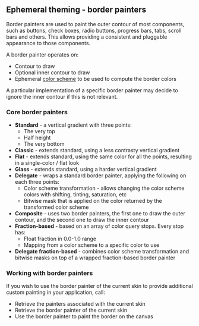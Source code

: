 ## Ephemeral theming - border painters

Border painters are used to paint the outer contour of most components, such as buttons, check boxes, radio buttons, progress bars, tabs, scroll bars and others. This allows providing a consistent and pluggable appearance to those components.

A border painter operates on:

* Contour to draw
* Optional inner contour to draw
* Ephemeral [color scheme](../skins/colorschemes.md) to be used to compute the border colors

A particular implementation of a specific border painter may decide to ignore the inner contour if this is not relevant.

### Core border painters

* **Standard** - a vertical gradient with three points:
  * The very top
  * Half height
  * The very bottom
* **Classic** - extends standard, using a less contrasty vertical gradient
* **Flat** - extends standard, using the same color for all the points, resulting in a single-color / flat look
* **Glass** - extends standard, using a harder vertical gradient
* **Delegate** - wraps a standard border painter, applying the following on each three points:
  * Color scheme transformation - allows changing the color scheme colors with shifting, tinting, saturation, etc
  * Bitwise mask that is applied on the color returned by the transformed color scheme
* **Composite** - uses two border painters, the first one to draw the outer contour, and the second one to draw the inner contour
* **Fraction-based** - based on an array of color query stops. Every stop has:
  * Float fraction in 0.0-1.0 range
  * Mapping from a color scheme to a specific color to use
* **Delegate fraction-based** - combines color scheme transformation and bitwise masks on top of a wrapped fraction-based border painter

### Working with border painters

If you wish to use the border painter of the current skin to provide additional custom painting in your application, call:

* Retrieve the painters associated with the current skin
* Retrieve the border painter of the current skin
* Use the border painter to paint the border on the canvas
